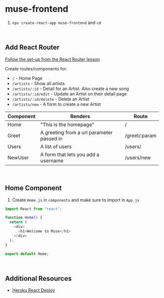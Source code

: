 # muse-frontend

1. `npx create-react-app muse-frontend` and `cd`

<br>

## Add React Router

[Follow the set-up from the React Router lesson](https://git.generalassemb.ly/jdr-0622/react-router#we-do-react-router-setup-10-min--040)

Create routes/components for:

- `/` - Home Page
- `/artists` - Show all artists
- `/artists/:id` - Detail for an Artist. Also create a new song
- `/artists/:id/edit` - Update an Artist on their detail page
- `/artists/:id/delete` - Delete an Artist
- `/artists/new` - A form to create a new Artist

| Component | Renders                                   | Route         |
| --------- | ----------------------------------------- | ------------- |
| Home      | "This is the homepage"                    | /             |
| Greet     | A greeting from a url parameter passed in | /greet/:param |
| Users     | A list of users                           | /users/       |
| NewUser   | A form that lets you add a username       | /users/new    |

<br>

## Home Component

1. Create `Home.js` in `components` and make sure to import in `App.js`

```js
import React from "react";

function Home() {
  return (
    <div>
      <h1>Welcome to Muse</h1>
    </div>
  );
}

export default Home;
```

<br>

## Additional Resources

- [Heroku React Deploy](https://blog.heroku.com/deploying-react-with-zero-configuration#create-and-deploy-a-react-app-in-two-minutes)
